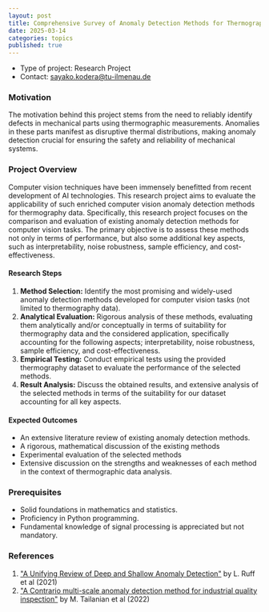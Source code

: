 ```yaml
---
layout: post
title: Comprehensive Survey of Anomaly Detection Methods for Thermography Data of Mechanical Parts
date: 2025-03-14
categories: topics
published: true
---
```


- Type of project: Research Project
- Contact: sayako.kodera@tu-ilmenau.de 


### Motivation
The motivation behind this project stems from the need to reliably identify defects in mechanical parts using thermographic measurements. Anomalies in these parts manifest as disruptive thermal distributions, making anomaly detection crucial for ensuring the safety and reliability of mechanical systems.

### Project Overview
Computer vision techniques have been immensely benefitted from recent development of AI technologies. This research project aims to evaluate the applicability of such enriched computer vision anomaly detection methods for thermography data. Specifically, this research project focuses on the comparison and evaluation of existing anomaly detection methods for computer vision tasks. The primary objective is to assess these methods not only in terms of performance, but also some additional key aspects, such as  interpretability, noise robustness, sample efficiency, and cost-effectiveness. 

#### Research Steps
1. **Method Selection:** Identify the most promising and widely-used anomaly detection methods developed for computer vision tasks (not limited to thermography data).
2. **Analytical Evaluation:** Rigorous analysis of these methods, evaluating them analytically and/or conceptually in terms of suitability for thermography data and the considered application, specifically accounting for the following aspects; interpretability, noise robustness, sample efficiency, and cost-effectiveness. 
3. **Empirical Testing:** Conduct empirical tests using the provided thermography dataset to evaluate the performance of the selected methods.
4. **Result Analysis:** Discuss the obtained results, and extensive analysis of the selected methods in terms of the suitability for our dataset accounting for all key aspects. 

#### Expected Outcomes
- An extensive literature review of existing anomaly detection methods.
- A rigorous, mathematical discussion of the existing methods
- Experimental evaluation of the selected methods
- Extensive discussion on the strengths and weaknesses of each method in the context of thermographic data analysis.

### Prerequisites
- Solid foundations in mathematics and statistics.
- Proficiency in Python programming.
- Fundamental knowledge of signal processing is appreciated but not mandatory.

### References
1. ["A Unifying Review of Deep and Shallow Anomaly Detection"](https://ieeexplore.ieee.org/stamp/stamp.jsp?arnumber=9347460) by L. Ruff et al (2021)
2. ["A Contrario multi-scale anomaly detection method for industrial quality inspection"](https://arxiv.org/pdf/2205.11611) by M. Tailanian et al (2022)

